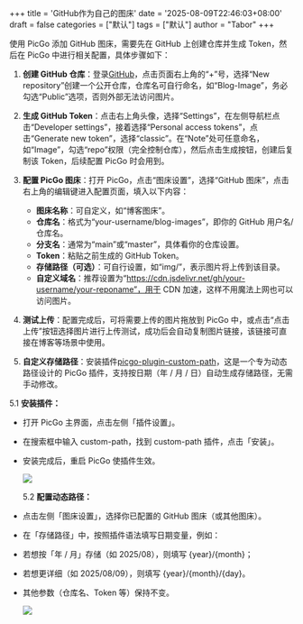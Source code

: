 +++
title = 'GitHub作为自己的图床'
date = '2025-08-09T22:46:03+08:00'
draft = false
categories = ["默认"]
tags = ["默认"]
author = "Tabor"
+++

使用 PicGo 添加 GitHub 图床，需要先在 GitHub 上创建仓库并生成 Token，然后在 PicGo 中进行相关配置，具体步骤如下：

1. **创建 GitHub 仓库**：登录[GitHub](https://github.com)，点击页面右上角的“+”号，选择“New repository”创建一个公开仓库，仓库名可自行命名，如“Blog-Image”，务必勾选“Public”选项，否则外部无法访问图片。

2. **生成 GitHub Token**：点击右上角头像，选择“Settings”，在左侧导航栏点击“Developer settings”，接着选择“Personal access tokens”，点击“Generate new token”，选择“classic”。在“Note”处可任意命名，如“Image”，勾选“repo”权限（完全控制仓库），然后点击生成按钮，创建后复制该 Token，后续配置 PicGo 时会用到。

3. **配置 PicGo 图床**：打开 PicGo，点击“图床设置”，选择“GitHub 图床”，点击右上角的编辑键进入配置页面，填入以下内容：

   - **图床名称**：可自定义，如“博客图床”。
   - **仓库名**：格式为“your-username/blog-images”，即你的 GitHub 用户名/仓库名。
   - **分支名**：通常为“main”或“master”，具体看你的仓库设置。
   - **Token**：粘贴之前生成的 GitHub Token。
   - **存储路径（可选）**：可自行设置，如“img/”，表示图片将上传到该目录。
   - **自定义域名**：推荐设置为“https://cdn.jsdelivr.net/gh/your-username/your-reponame”，用于 CDN 加速，这样不用魔法上网也可以访问图片。

4. **测试上传**：配置完成后，可将需要上传的图片拖放到 PicGo 中，或点击“点击上传”按钮选择图片进行上传测试，成功后会自动复制图片链接，该链接可直接在博客等场景中使用。

5. **自定义存储路径**：安装插件[picgo-plugin-custom-path](https://github.com/melon95/picgo-plugin-custom-path)，这是一个专为动态路径设计的 PicGo 插件，支持按日期（年 / 月 / 日）自动生成存储路径，无需手动修改。

5.1 **安装插件：**

- 打开 PicGo 主界面，点击左侧「插件设置」。
- 在搜索框中输入 custom-path，找到 custom-path 插件，点击「安装」。
- 安装完成后，重启 PicGo 使插件生效。

  ![](https://cdn.jsdelivr.net/gh/tabortao/imagebed/2025/08/images%2F2025%2F08%2F09%2F20250809225512307-ecd1ad38b336fdf33344a1bdcd78f0d8.webp)

  5.2 **配置动态路径：**

- 点击左侧「图床设置」，选择你已配置的 GitHub 图床（或其他图床）。
- 在「存储路径」中，按照插件语法填写日期变量，例如：
- 若想按「年 / 月」存储（如 2025/08），则填写 {year}/{month}；
- 若想更详细（如 2025/08/09），则填写 {year}/{month}/{day}。
- 其他参数（仓库名、Token 等）保持不变。

  ![](https://cdn.jsdelivr.net/gh/tabortao/imagebed/2025/08/images%2F2025%2F08%2F09%2F20250809225457_PixPin-de9ab0e5193d21ef07c9ae4639336f67.webp)
